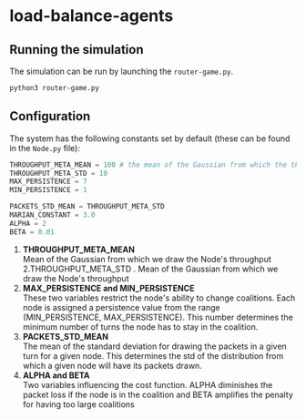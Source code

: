 # load-balance-agents


## Running the simulation
The simulation can be run by launching the `router-game.py`.
```bash
python3 router-game.py
```


## Configuration
The system has the following constants set by default (these can be found in the `Node.py` file):
```python
THROUGHPUT_META_MEAN = 100 # the mean of the Gaussian from which the throu
THROUGHPUT_META_STD = 10
MAX_PERSISTENCE = 7
MIN_PERSISTENCE = 1

PACKETS_STD_MEAN = THROUGHPUT_META_STD
MARIAN_CONSTANT = 3.0
ALPHA = 2
BETA = 0.01
```

1. **THROUGHPUT_META_MEAN**  
  Mean of the Gaussian from which we draw the Node's throughput
2.THROUGHPUT_META_STD . 
  Mean of the Gaussian from which we draw the Node's throughput
3. **MAX_PERSISTENCE and MIN_PERSISTENCE**   
  These two variables restrict the node's ability to change coalitions. Each node is assigned a persistence value from the range (MIN_PERSISTENCE, MAX_PERSISTENCE). This number determines the minimum number of turns the node has to stay in the coalition.
4. **PACKETS_STD_MEAN**  
  The mean of the standard deviation for drawing the packets in a given turn for a given node. This determines the std of the distribution from which a given node will have its packets drawn.
5. **ALPHA and BETA**   
  Two variables influencing the cost function. ALPHA diminishes the packet loss if the node is in the coalition and BETA amplifies the penalty for having too large coalitions
  
